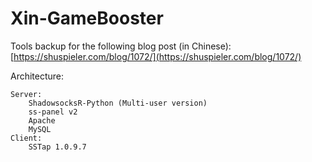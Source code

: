 # Xin-GameBooster

Tools backup for the following blog post (in Chinese):
	[https://shuspieler.com/blog/1072/](https://shuspieler.com/blog/1072/) 
	
Architecture:

	Server:
		ShadowsocksR-Python (Multi-user version)
		ss-panel v2 
		Apache
		MySQL
	Client:
		SSTap 1.0.9.7
